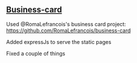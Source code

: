 ## [Business-card](http://www.didierbaquier.fr)

Used @RomaLefrancois's business card project: https://github.com/RomaLefrancois/business-card

Added expressJs to serve the static pages

Fixed a couple of things